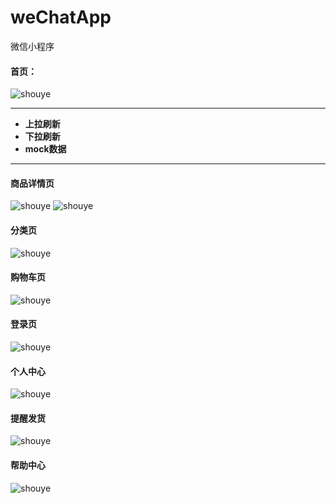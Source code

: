 # weChatApp
微信小程序
#### 首页：
![shouye](./index.png) 


----------
-  **上拉刷新** 
-  **下拉刷新** 
-  **mock数据**
----------
#### 商品详情页
![shouye](./list.png) 
![shouye](./list1.png)
#### 分类页
![shouye](./list2.png)
#### 购物车页
![shouye](./list3.png)
#### 登录页
![shouye](./list4.png)
#### 个人中心
![shouye](./list5.png)
#### 提醒发货
![shouye](./list6.png)
#### 帮助中心
![shouye](./list7.png)